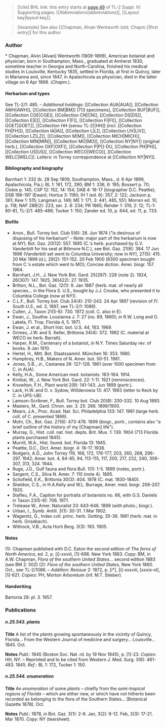 > [!cite] BHL link: this entry starts at [page 49](https://www.biodiversitylibrary.org/item/103860#page/59/mode/1up) of TL-2 Suppl. IV.
> Supporting pages: [[Abbreviations|abbreviations]], [[Layout key|layout key]].

> [!example] See also [[Chapman, Alvan Wentworth {std. Chapm.}|first entry]] for this author

### Author

\* Chapman, Alvin \[Alvan\] Wentworth (1809-1899), American botanist and physician, born in Southampton, Mass., graduated at Amherst 1830, sometime teacher in Georgia and North-Carolina, finished his medical studies in Louisville, Kentucky 1835, settled in Florida, at first in Quincy, later in Marianna and, since 1847, in Apalachicola as physician, died in the latter village on 6 Apr 1899. (*Chapm.*).

#### Herbarium and types

See TL-2/1: 485. – *Additional holdings*: [[Collection AUA|AUA]], [[Collection AWH|AWH]], [[Collection BM|BM]] (713 specimens), [[Collection BUF|BUF]], [[Collection CGE|CGE]], [[Collection CN|CN]], [[Collection DS|DS]], [[Collection E|E]], [[Collection F|F]], [[Collection FI|FI]], [[Collection GOET|GOET]], [[Collection HH (sensu TL-2)|HH]] (incl. [[Collection FH|FH]]), [[Collection IA|IA]], [[Collection L|L]], [[Collection LIV|LIV]], [[Collection LZ|LZ]], [[Collection M|M]], [[Collection MICH|MICH]], [[Collection MIN|MIN]], [[Collection MO|MO]], [[Collection NY|NY]] (original herb.), [[Collection OXF|OXF]], [[Collection P|P]]-DU, [[Collection PH|PH]], [[Collection US|US]], [[Collection WECO|WECO]], [[Collection WELC|WELC]].
*Letters*: in Torrey correspondence at [[Collection NY|NY]].

#### Bibliography and biography

Barnhart 1: 332 (b. 28 Sep 1809, Southampton, Mass., d. 6 Apr 1899, Apalachicola, Fla.); BL 1: 161, 172, 290; BM 1: 336, 6: 195; Bossert p. 70; Clokie p. 145; CSP 12: 152, 14: 154; DAB 4: 16-17 (biographer D.C. Peattie); DSB 196-197 (Ewan); Hortus 3: 1190; IH 1 (ed. 6): 357, 2: 122; Jackson p. 361; Kew 1: 515; Langman p. 149; ME 1: 171, 3: 441, 485, 551; Morren ed. 10, p. 118; NAF 28B(2): 223, ser. 2. 8: 234; PR 1665; Rehder 1: 319, 2: 12; TL-1: 80-81, TL-2/1: 485-486; Tucker 1: 150; Zander ed. 10, p. 644, ed. 11, p. 733.

#### Biofile

- Anon., Bull. Torrey bot. Club 5(6): 28. Jun 1874 ("is desirous of disposing of his herbarium" – Note: major part of the herbarium is now at NY); Bot. Gaz. 20(12): 557. 1895 (C.'s herb. purchased by G.V. Vanderbilt for his seat at Biltmore N.C.), see Bot. Gaz. 21(6): 384. 17 Jun 1896 (Vanderbilt set went to Columbia University; now in NY), 27(5): 415. 20 Mai 1899 (d.), 29(2): 151-152. 20 Feb 1900 (8300 specimen bought from C.'s estate which went to MO); Concise diction. Amer. biogr. 157. 1964.
- Barnhart, J.H., J. New York Bot. Gard. 25(297): 228 (note 2). 1924, 26(307): 147. 1925, 36(422): 27. 1935.
- Britton, N.L., Bot. Gaz. 12(1): 9. Jan 1887 (herb. mat. of nearly all species... in the Flora S. U.S., bought by J.J. Crooke, who presented it to Columbia College (now at NY)).
- C.L.F., Bull. Torrey bot. Club 24(4): 210-243. 24 Apr 1897 (revision of *Fl. South U.S.*, ed. 3, 1897, see TL-2/1: 1086).
- Cullen, J., Taxon 21(5-6): 730. 1972 (coll. C. also in E).
- Ewan, J., Southw. Lousianna J. 7: 27 (no. 89, 1860); *in* R.W. Long and O. Lakela, Fl. Trop. Florida 4, 5. 1971.
- Ewan, J. et al., Short hist. bot. U.S. 44, 163. 1969.
- Grimes, J.W. and S. Keller, Brittonia 34(4): 372. 1982 (C. material at WECO ex herb. Barratt).
- Harper, R.M., Centenary of a botanist, *in* N.Y. Times Saturday rev. of books. 8 Jan 1910.
- Hertel, H., Mitt. Bot. Staatssamml. München 16: 353. 1980.
- Humphrey, H.B., Makers of N. Amer. bot. 50-51. 1961.
- Jones, S.B., Jr., Castanea 26: 127-128. 1961 (over 1000 specimen from C. in AUA).
- Kelly, H.A., Some American med. botanists. 163-164. 1914.
- Kimbal, W., J. New York Bot. Gard. 22: 1-11. 1921 (reminiscences).
- Knowlton, F.H., Plant world 2(9): 141-143. Jun 1899 (portr.).
- Lack, H.W. and O. v. Sydow, Willdenowia 13: 417. 1983 (letter to Keck by C. in UPS-UB).
- Lamson-Scribner, F., Bull. Torrey bot. Club 20(8): 330-332. 10 Aug 1893.
- Masters, M., Gard. Chron. ser. 3. 25: 266. 1899/1900.
- Mears, J.A., Proc. Acad. Nat. Sci. Philadelphia 133: 147. 1981 (large herb. coll. of C. presented 1866).
- Mohr, Ch., Bot. Gaz. 27(6): 473-478. 1899 (biogr., portr., contains also "a brief outline of the history of my \[Chapman\] life").
- Murray, G., Hist. coll. nat. hist. depts. Brit. Mus. 1: 139. 1904 (713 Florida plants purchased 1845).
- Murrill, W.A., Hist. found. bot. Florida 13: 1945.
- Peattie, D.C., Dict. Amer. biogr. 4: 16-17. 1938.
- Rodgers, A.D., John Torrey 119, 168, 172, 176-177, 203, 260, 268, 296-297. 1942; Amer. bot. 4, 84-85, 94, 113-115, 117, 200, 217, 232, 240, 306-307, 313, 324. 1944.
- Ruge, J.G., Gulf fauna and flora Bull. 1(1): 1-5. 1899 (notes, portr.).
- Sargent, C.S., Silva N. Amer. 7: 110 (note 4). 1895.
- Schofield, E.K., Brittonia 30(3): 404. 1978 (C. mat. 1830-1840).
- Sheldon, C.S., *in* H.A.Kelly and W.L. Burrage, Amer. med. biogr. 206-207. 1920.
- Stafleu, F.A., Caption for portraits of botanists no. 66, with G.S. Daniels *in* Taxon 23(5-6): 706. 1971.
- Trelease W., Amer. Naturalist 33: 643-646. 1899 (with photo.; biogr.).
- Urban, I., Symb. Antill. 3(1): 30-31. 1 Mar 1902.
- Wagenitz, G., Index coll. princ. herb. Gotting. 35-36. 1981 (herb. mat. in herb. Grisebach).
- Wittrock, V.B., Acta Horti Berg. 3(3): 193. 1905.

#### Notes

(1): Chapman published with D.C. Eaton the second edition of *The ferns of North America*, ed. 2, p. \[i\]-xxviii, \[1\]-698. New York 1883. *Copy*: BM, *in* A.W. Chapman, *Flora of the southern United States*... second edition 1883 (see BM 2: 502)
(2): *Flora of the southern United States*, New York 1860. Oct., see TL-2/1086. – *Addition*: *Reissue* 2: 1872, p. \[i\*\], \[i\]-xxxviii, \[xxxix-xl\], \[1\]-621. *Copies*: PH, Morton Arboretum (inf. M.T. Stieber).

#### Handwriting

Bartonia 28: *pl. 3.* 1957.

### Publications

##### n.25.543. plants

**Title**
A list of the *plants* growing spontaneously in the vicinity of Quincy, Florida... From the Western Journal of medicine and surgery... Louisville... 1845. Oct.

**Notes**
*Publ*.: 1845 (Boston Soc. Nat. rd. by 19 Nov 1845), p. \[1\]-23. *Copies*: HH, NY. – Reprinted and to be cited from Western J. Med. Surg. 3(6): 461-483. 1845.
*Ref*.: BL 1: 172, Tucker 1: 150.

##### n.25.544. enumeration

**Title**
An *enumeration* of some *plants* – chiefly from the *semi-tropical regions of Florida* – which are either new, or which have not hitherto been recorded as belonging to the flora of the Southern States... \[Botanical Gazette 1878\]. Oct.

**Notes**
*Publ*.: 1878, *in* Bot. Gaz. 3(1): 2-6. Jan, 3(2): 9-12. Feb, 3(3): 17-21. Mar 1870. *Copy*: NY (tearsheet).


